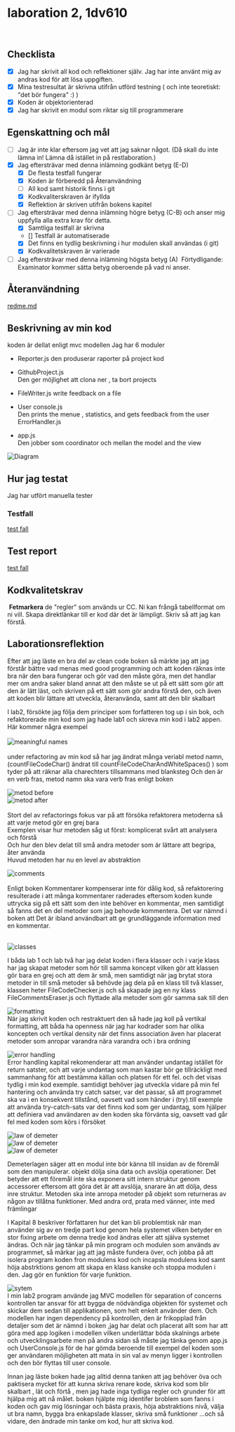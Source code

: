 # laboration 2, 1dv610

​

## Checklista

- [x] Jag har skrivit all kod och reflektioner själv. Jag har inte använt mig av andras kod för att lösa uppgiften.
- [x] Mina testresultat är skrivna utifrån utförd testning ( och inte teoretiskt: "det bör fungera" :) )
- [x] Koden är objektorienterad
- [x] Jag har skrivit en modul som riktar sig till programmerare
​

## Egenskattning och mål

- [ ] Jag är inte klar eftersom jag vet att jag saknar något. (Då skall du inte lämna in! Lämna då istället in på restlaboration.)
- [x] Jag eftersträvar med denna inlämning godkänt betyg (E-D)
  - [x] De flesta testfall fungerar
  - [x] Koden är förberedd på Återanvändning
  - [ ] All kod samt historik finns i git
  - [x] Kodkvaliterskraven är ifyllda
  - [x] Reflektion är skriven utifrån bokens kapitel
- [ ] Jag eftersträvar med denna inlämning högre betyg (C-B) och anser mig uppfylla alla extra krav för detta.
  - [x] Samtliga testfall är skrivna
  - [] Testfall är automatiserade
  - [x] Det finns en tydlig beskrivning i hur modulen skall användas (i git)
  - [x] Kodkvalitetskraven är varierade
- [ ] Jag eftersträvar med denna inlämning högsta betyg (A)
​
Förtydligande: Examinator kommer sätta betyg oberoende på vad ni anser.
​

## Återanvändning
[redme.md](https://github.com/Shirin20/code-statistics)
​

## Beskrivning av min kod

koden är dellat enligt mvc modellen
Jag har 6 moduler
- Reporter.js den produserar raporter på project kod
- GithubProject.js  
Den ger möjlighet att clona ner , ta bort projects  
- FileWriter.js write feedback on a file
- User console.js  
Den prints the menue , statistics, and gets feedback from the user  
ErrorHandler.js  

- app.js  
Den jobber som coordinator och mellan the model and the view

![Diagram](img/class-diagram.png)
​

## Hur jag testat

Jag har utfört manuella tester 
​

### Testfall

​[test fall](test/manuel-tester.md)  

## Test report  

​[test fall](test/test-report.md)

## Kodkvalitetskrav

​
**Fetmarkera** de "regler" som används ur CC. Ni kan frångå tabellformat om ni vill. Skapa direktlänkar till er kod där det är lämpligt. Skriv så att jag kan förstå.
​​

## Laborationsreflektion

Efter att jag läste en bra del av clean code boken så märkte jag att jag förstår bättre vad menas med good programming och att  koden räknas inte bra när den bara fungerar och gör vad den måste göra, men det handlar mer om andra saker bland annat att den måste se ut på ett sätt som gör att den är lätt läst, och skriven på ett sätt som gör andra förstå den, och även att koden blir lättare att utveckla, återanvända, samt att den blir skalbart   

I lab2, försökte jag följa dem principer som forfatteren tog up i sin bok, och refaktorerade min kod som jag hade lab1 och skreva min kod i lab2 appen.
Här kommer några exempel   
<br>
![meaningful names](img/meaningful-names.png "meaningful names")  
<br>
under refactoring av min kod så har jag ändrat många veriabl metod namn,(countFileCodeChar() ändrat till countFileCodeCharAndWhiteSpaces() ) som tyder på att  räknar alla charechters tillsammans med blanksteg
Och den är en verb fras, metod namn ska vara verb fras enligt boken

![metod before](img/functions-before.png "functions")
<br>
![metod after](img/functions.png "functions")  
<br>
Stort del av refactorings fokus var på att försöka refaktorera metoderna så att varje metod gör en grej bara  
Exemplen visar hur metoden såg ut först:  komplicerat svårt att analysera och förstå  
Och hur den blev delat till små andra metoder som är lättare att begripa, åter använda  
Huvud metoden har nu en level av abstraktion
<br>

![comments ](img/comments.png "comments")  
<br>
Enligt boken Kommentarer kompenserar inte för dålig kod, så refaktorering resulterade i att många kommentarer raderades eftersom koden kunde uttrycka sig på ett sätt som den inte behöver en kommentar, men samtidigt så fanns det en del metoder som jag behovde kommentera.  Det var nämnd i boken att Det är ibland användbart att ge grundläggande information med en kommentar.  
<br>

![classes ](img/classes.png "classes")
<br>

I båda lab 1 och lab två har jag delat koden i flera klasser och i varje klass har jag skapat metoder som hör till samma koncept vilken gör att klassen gör bara en grej och att dem är små, men samtidigt när jag brytat stora metoder in till små metoder så behövde jag dela på en klass till två klasser, klassen heter FileCodeChecker.js och så skapade jag en ny klass  FileCommentsEraser.js och flyttade alla metoder som gör samma sak till den
<br>

![formatting ](img/formatting.png "formatting")   
När jag skrivit koden och restraktuert den så hade jag koll på vertikal formatting, att båda ha openness när jag har kodrader som har olika koncepten och vertikal density när det finns association
även har placerat metoder som anropar varandra nära varandra och i bra ordning
<br>

![error handling ](img/error-handling.png "error handling")   
Error handling kapital rekomenderar att man använder undantag istället för return satster, och att varje undantag som man kastar bör ge tillräckligt med sammanhang för att bestämma källan och platsen för ett fel. och det visas tydlig i min kod exemple. samtidigt behöver jag utveckla vidare på min fel hantering och använda try catch satser, var det passar, så att programmet ska va i en konsekvent tillstånd, oavsett vad som händer i (try).till exemple att använda try-catch-sats var det finns kod som ger undantag, som hjälper att definiera vad användaren av den koden ska förvänta sig, oavsett vad
går fel med koden som körs i försöket

![law of demeter ](img/law-of-demeter.png "law of demeter")   
![law of demeter ](img/law-of-demeter-1.png "law of demeter")   
![law of demeter ](img/law-of-demeter-2.png "law of demeter")   

Demeterlagen säger att en modul inte bör
känna till insidan av de föremål som den manipulerar. objekt
dölja sina data och avslöja operationer. Det betyder att ett föremål inte ska exponera sitt  intern struktur genom accessorer eftersom att göra det är att avslöja, snarare än att dölja, dess inre struktur. Metoden ska inte anropa metoder på objekt som returneras av någon av tillåtna funktioner. Med andra ord, prata med vänner, inte med främlingar  

I Kapital 8 beskriver författaren hur det kan bli problemtisk när man använder sig av en tredje part kod genom hela systemet vilken betyder en stor fixing arbete om denna tredje kod ändras eller att själva systemet ändras. Och när jag tänkar på min program och modulen som används av programmet, så märkar jag att jag måste fundera över, och jobba på att isolera program koden fron modulens kod och incapsla modulens kod samt höja abstrktions
genom att skapa en klass kanske och stoppa modulen i den. Jag gör en funktion för varje funktion.

![sytem ](img/system.png "system")  
I min lab2 program använde jag MVC modellen för separation of concerns
kontrollen tar ansvar för att bygga de nödvändiga objekten för systemet och skickar dem sedan till applikationen, som helt enkelt använder dem. Och modellen har ingen dependency på kontrollen, den är  frikopplad från detaljer som det är nämnd i boken ,jag har delat och placerat allt som har att göra med app logiken i modellen vilken underlättar böda skalnings arbete och utvecklingsarbete   men på andra sidan så måste jag tänka genom app.js och UserConsole.js för de har gömda beroende till exempel del koden som ger användaren möjligheten att mata in sin val av menyn ligger i kontrollen och den bör flyttas till user console.

Innan jag läste boken hade jag alltid denna tanken att jag behöver öva och paktisera mycket för att kunna skriva renare kode, skriva kod som blir skalbart , lät och förtå , men jag hade inga tydliga regler och grunder för att hjälpa mig att nå målet. boken hjälpte mig identifer broblem som fanns i koden och gav mig lösningar och bästa praxis, höja abstraktions nivå, välja ut bra namn, bygga bra enkapslade klasser, skriva små funktioner ...och så vidare, den ändrade min tanke om kod, hur att skriva kod.
